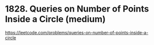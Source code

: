 # 1828. Queries on Number of Points Inside a Circle (medium)

https://leetcode.com/problems/queries-on-number-of-points-inside-a-circle
